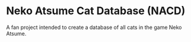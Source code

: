 # Neko Atsume Cat Database (NACD)
A fan project intended to create a database of all cats in the game Neko Atsume.
